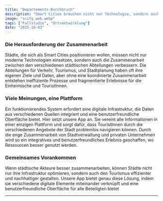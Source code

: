 ```yaml
---
title: "Departements-Durchbruch"
description: "Smart Cities brauchen nicht nur Technologie, sondern auch Zusammenarbeit zwischen Abteilungen. CityBot verknüpft Daten und Angebote verschiedener städtischer Stellen auf einer Plattform, um ein integriertes Erlebnis zu schaffen. - 5 min zu lesen"
image: "scify_web.webp"
tags: ["Fallstudie", "Ortsentwicklung"]
date: "2025-18-03"
---
```


### Die Herausforderung der Zusammenarbeit
Städte, die sich als Smart Cities positionieren wollen, müssen nicht nur moderne Technologien einsetzen, sondern auch die Zusammenarbeit zwischen den verschiedenen städtischen Abteilungen verbessern. Die Abteilungen für Verkehr, Tourismus, und Stadtplanung haben oft ihre eigenen Ziele und Daten, aber ohne eine koordinierte Zusammenarbeit entstehen ineffiziente Prozesse und fragmentierte Erlebnisse für die Einheimische und TouristInnen. 

### Viele Meinungen, eine Plattform
Ein funktionierendes System erfordert eine digitale Infrastruktur, die Daten aus verschiedenen Quellen integriert und eine benutzerfreundliche Oberfläche bietet. Hier setzt unsere App an. Sie vereint alle Informationen in einer einzigen Plattform und sorgt dafür, dass TouristInnen durch die verschiedenen Angebote der Stadt problemlos navigieren können. Durch die enge Zusammenarbeit von Stadtverwaltung und privaten Unternehmen wird so ein integratives und benutzerfreundliches Erlebnis geschaffen, wo Ressourcen besser genutzt werden.

### Gemeinsames Vorankommen
Wenn städtische Akteure besser zusammenarbeiten, können Städte nicht nur ihre Infrastruktur optimieren, sondern auch den Tourismus effizienter und nachhaltiger gestalten. Unsere App bietet genau diese Lösung, indem sie verschiedene digitale Elemente miteinander verknüpft und eine benutzerfreundliche Oberfläche für alle Beteiligten bietet

---

